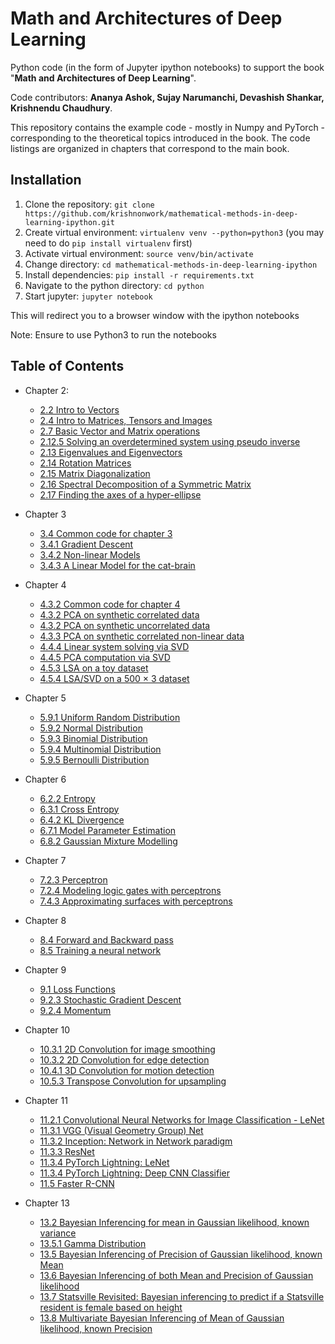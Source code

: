 # Math and Architectures of Deep Learning

Python code (in the form of Jupyter ipython notebooks) to support the book "**Math and Architectures of Deep Learning**".

Code contributors: **Ananya Ashok, Sujay Narumanchi, Devashish Shankar, Krishnendu Chaudhury**.

This repository contains the example code - mostly in Numpy and PyTorch - corresponding to
the theoretical topics introduced in the book. The code listings are organized in chapters
that correspond to the main book.

## Installation
1. Clone the repository: `git clone https://github.com/krishnonwork/mathematical-methods-in-deep-learning-ipython.git`
2. Create virtual environment: `virtualenv venv --python=python3` (you may need to do  `pip install virtualenv` first)
3. Activate virtual environment: `source venv/bin/activate` 
4. Change directory: `cd mathematical-methods-in-deep-learning-ipython`
5. Install dependencies: `pip install -r requirements.txt`
6. Navigate to the python directory: `cd python`
7. Start jupyter: `jupyter notebook`

This will redirect you to a browser window with the ipython notebooks 

Note: Ensure to use Python3 to run the notebooks

## Table of Contents

* Chapter 2:
  * [2.2 Intro to Vectors](https://nbviewer.jupyter.org/github/krishnonwork/mathematical-methods-in-deep-learning-ipython/blob/master/python/ch2/2.2-vector-numpy-pytorch-intro.ipynb)
  * [2.4 Intro to Matrices, Tensors and Images](https://nbviewer.jupyter.org/github/krishnonwork/mathematical-methods-in-deep-learning-ipython/blob/master/python/ch2/2.4-matrix-numpy-pytorch-intro.ipynb)
  * [2.7 Basic Vector and Matrix operations](https://nbviewer.jupyter.org/github/krishnonwork/mathematical-methods-in-deep-learning-ipython/blob/master/python/ch2/2.7-transpose-dot-matmul-numpy-pytorch.ipynb)
  * [2.12.5 Solving an overdetermined system using pseudo inverse](https://nbviewer.jupyter.org/github/krishnonwork/mathematical-methods-in-deep-learning-ipython/blob/master/python/ch2/2.12.5-overdet-numpy.ipynb)
  * [2.13 Eigenvalues and Eigenvectors](https://nbviewer.jupyter.org/github/krishnonwork/mathematical-methods-in-deep-learning-ipython/blob/master/python/ch2/2.13-eig-numpy.ipynb)
  * [2.14 Rotation Matrices](https://nbviewer.jupyter.org/github/krishnonwork/mathematical-methods-in-deep-learning-ipython/blob/master/python/ch2/2.14-rotation-numpy.ipynb)
  * [2.15 Matrix Diagonalization](https://nbviewer.jupyter.org/github/krishnonwork/mathematical-methods-in-deep-learning-ipython/blob/master/python/ch2/2.15-mat-diagonalization-numpy.ipynb)
  * [2.16 Spectral Decomposition of a Symmetric Matrix](https://nbviewer.jupyter.org/github/krishnonwork/mathematical-methods-in-deep-learning-ipython/blob/master/python/ch2/2.16-spectral-decomp-numpy.ipynb)
  * [2.17 Finding the axes of a hyper-ellipse](https://nbviewer.jupyter.org/github/krishnonwork/mathematical-methods-in-deep-learning-ipython/blob/master/python/ch2/2.17-hyper-ellipse-numpy.ipynb)
  
  
* Chapter 3
  * [3.4 Common code for chapter 3](https://nbviewer.jupyter.org/github/krishnonwork/mathematical-methods-in-deep-learning-ipython/blob/master/python/ch3/3.4-common.ipynb)
  * [3.4.1 Gradient Descent](https://nbviewer.jupyter.org/github/krishnonwork/mathematical-methods-in-deep-learning-ipython/blob/master/python/ch3/3.4.1-gradients-numpy-pytorch.ipynb)
  * [3.4.2 Non-linear Models](https://nbviewer.jupyter.org/github/krishnonwork/mathematical-methods-in-deep-learning-ipython/blob/master/python/ch3/3.4.2-gradients-nonlinear-numpy-pytorch.ipynb)
  * [3.4.3 A Linear Model for the cat-brain](https://nbviewer.jupyter.org/github/krishnonwork/mathematical-methods-in-deep-learning-ipython/blob/master/python/ch3/3.4.3-gradients-catbrain-numpy-pytorch.ipynb)
  
* Chapter 4
  * [4.3.2 Common code for chapter 4](https://nbviewer.jupyter.org/github/krishnonwork/mathematical-methods-in-deep-learning-ipython/blob/master/python/ch4/4.3.2-common.ipynb)
  * [4.3.2 PCA on synthetic correlated data](https://nbviewer.jupyter.org/github/krishnonwork/mathematical-methods-in-deep-learning-ipython/blob/master/python/ch4/4.3.2-pca-numpy.ipynb)
  * [4.3.2 PCA on synthetic uncorrelated data](https://nbviewer.jupyter.org/github/krishnonwork/mathematical-methods-in-deep-learning-ipython/blob/master/python/ch4/4.3.2-pca-uncorrelated-numpy.ipynb)
  * [4.3.3 PCA on synthetic correlated non-linear data](https://nbviewer.jupyter.org/github/krishnonwork/mathematical-methods-in-deep-learning-ipython/blob/master/python/ch4/4.3.3-pca-nonlinear-numpy.ipynb)
  * [4.4.4 Linear system solving via SVD](https://nbviewer.jupyter.org/github/krishnonwork/mathematical-methods-in-deep-learning-ipython/blob/master/python/ch4/4.4.4-svd-linear-system-numpy.ipynb)
  * [4.4.5 PCA computation via SVD](https://nbviewer.jupyter.org/github/krishnonwork/mathematical-methods-in-deep-learning-ipython/blob/master/python/ch4/4.4.5-svd-pca-numpy.ipynb)
  * [4.5.3 LSA on a toy dataset](https://nbviewer.jupyter.org/github/krishnonwork/mathematical-methods-in-deep-learning-ipython/blob/master/python/ch4/4.5.3-svd-lsa-toy-dataset-numpy.ipynb)
  * [4.5.4 LSA/SVD on a 500 × 3 dataset](https://nbviewer.jupyter.org/github/krishnonwork/mathematical-methods-in-deep-learning-ipython/blob/master/python/ch4/4.5.4-svd-lsa-numpy.ipynb)

* Chapter 5
  * [5.9.1 Uniform Random Distribution](https://nbviewer.jupyter.org/github/krishnonwork/mathematical-methods-in-deep-learning-ipython/blob/master/python/ch5/5.9.1-uniform-random-distribution.ipynb)
  * [5.9.2 Normal Distribution](https://nbviewer.jupyter.org/github/krishnonwork/mathematical-methods-in-deep-learning-ipython/blob/master/python/ch5/5.9.2-normal-distribution.ipynb)
  * [5.9.3 Binomial Distribution](https://nbviewer.jupyter.org/github/krishnonwork/mathematical-methods-in-deep-learning-ipython/blob/master/python/ch5/5.9.3-binomial-distribution.ipynb)
  * [5.9.4 Multinomial Distribution](https://nbviewer.jupyter.org/github/krishnonwork/mathematical-methods-in-deep-learning-ipython/blob/master/python/ch5/5.9.4-multinomial-distribution.ipynb)
  * [5.9.5 Bernoulli Distribution](https://nbviewer.jupyter.org/github/krishnonwork/mathematical-methods-in-deep-learning-ipython/blob/master/python/ch5/5.9.5-bernoulli-distribution.ipynb)
  
* Chapter 6
  * [6.2.2 Entropy](https://nbviewer.jupyter.org/github/krishnonwork/mathematical-methods-in-deep-learning-ipython/blob/master/python/ch6/6.2.2-entropy-gaussian.ipynb)
  * [6.3.1 Cross Entropy](https://nbviewer.jupyter.org/github/krishnonwork/mathematical-methods-in-deep-learning-ipython/blob/master/python/ch6/6.3.1-cross-entropy.ipynb)
  * [6.4.2 KL Divergence](https://nbviewer.jupyter.org/github/krishnonwork/mathematical-methods-in-deep-learning-ipython/blob/master/python/ch6/6.4.2-kullback-leibler-divergence.ipynb)
  * [6.7.1 Model Parameter Estimation](https://nbviewer.jupyter.org/github/krishnonwork/mathematical-methods-in-deep-learning-ipython/blob/master/python/ch6/6.7.1-model-parameter-estimation.ipynb)
  * [6.8.2 Gaussian Mixture Modelling](https://nbviewer.jupyter.org/github/krishnonwork/mathematical-methods-in-deep-learning-ipython/blob/master/python/ch6/6.8.2-gaussian-mixture-models.ipynb)

* Chapter 7
  * [7.2.3 Perceptron](https://github.com/krishnonwork/mathematical-methods-in-deep-learning-ipython/blob/master/python/ch7/7.2.3-perceptron.ipynb)
  * [7.2.4 Modeling logic gates with perceptrons](https://github.com/krishnonwork/mathematical-methods-in-deep-learning-ipython/blob/master/python/ch7/7.2.4-modeling-logic-gates-with-perceptrons.ipynb)
  * [7.4.3 Approximating surfaces with perceptrons](https://github.com/krishnonwork/mathematical-methods-in-deep-learning-ipython/blob/master/python/ch7/7.4.3-approximating-surfaces-with-perceptrons.ipynb)

* Chapter 8
  * [8.4 Forward and Backward pass](https://github.com/krishnonwork/mathematical-methods-in-deep-learning-ipython/blob/master/python/ch8/8.4-forward-and-backward-pass.ipynb)
  * [8.5 Training a neural network](https://github.com/krishnonwork/mathematical-methods-in-deep-learning-ipython/blob/master/python/ch8/8.5-training-a-neural-network.ipynb)

* Chapter 9
  * [9.1 Loss Functions](https://github.com/krishnonwork/mathematical-methods-in-deep-learning-ipython/blob/master/python/ch9/9.1-loss-functions.ipynb)
  * [9.2.3 Stochastic Gradient Descent](https://github.com/krishnonwork/mathematical-methods-in-deep-learning-ipython/blob/master/python/ch9/9.2.3-stochastic-gradient-descent.ipynb)
  * [9.2.4 Momentum](https://github.com/krishnonwork/mathematical-methods-in-deep-learning-ipython/blob/master/python/ch9/9.2.4-momentum.ipynb)

* Chapter 10
  * [10.3.1 2D Convolution for image smoothing](https://github.com/krishnonwork/mathematical-methods-in-deep-learning-ipython/blob/master/python/ch10/10.3.1-2dconv-image-smoothing.ipynb)
  * [10.3.2 2D Convolution for edge detection](https://github.com/krishnonwork/mathematical-methods-in-deep-learning-ipython/blob/master/python/ch10/10.3.2-2dconv-edge-detection.ipynb)
  * [10.4.1 3D Convolution for motion detection](https://github.com/krishnonwork/mathematical-methods-in-deep-learning-ipython/blob/master/python/ch10/10.4.1-3dconv-motion-detection.ipynb)
  * [10.5.3 Transpose Convolution for upsampling](https://github.com/krishnonwork/mathematical-methods-in-deep-learning-ipython/blob/master/python/ch10/10.5.3-transpose-conv-upsampling.ipynb)

* Chapter 11
  * [11.2.1 Convolutional Neural Networks for Image Classification - LeNet](https://github.com/krishnonwork/mathematical-methods-in-deep-learning-ipython/blob/master/python/ch11/11.2.1-mnist-lenet.ipynb)
  * [11.3.1 VGG (Visual Geometry Group) Net](https://github.com/krishnonwork/mathematical-methods-in-deep-learning-ipython/blob/master/python/ch11/11.3.1-vgg.ipynb)
  * [11.3.2 Inception: Network in Network paradigm](https://github.com/krishnonwork/mathematical-methods-in-deep-learning-ipython/blob/master/python/ch11/11.3.2-inception.ipynb)
  * [11.3.3 ResNet](https://github.com/krishnonwork/mathematical-methods-in-deep-learning-ipython/blob/master/python/ch11/11.3.3-resnet.ipynb)
  * [11.3.4 PyTorch Lightning: LeNet](https://github.com/krishnonwork/mathematical-methods-in-deep-learning-ipython/blob/master/python/ch11/11.3.4-mnist-lenet-lightning.ipynb)
  * [11.3.4 PyTorch Lightning: Deep CNN Classifier](https://github.com/krishnonwork/mathematical-methods-in-deep-learning-ipython/blob/master/python/ch11/11.3.4-hymenoptera-deep-classifier.ipynb)
  * [11.5 Faster R-CNN](https://github.com/krishnonwork/mathematical-methods-in-deep-learning-ipython/blob/master/python/ch11/11.5-frcnn.ipynb)

* Chapter 13
  * [13.2 Bayesian Inferencing for mean in Gaussian likelihood, known variance](https://github.com/krishnonwork/mathematical-methods-in-deep-learning-ipython/blob/master/python/ch13/13.2-bayesian-inference-unknown-mean.ipynb)
  * [13.5.1 Gamma Distribution](https://github.com/krishnonwork/mathematical-methods-in-deep-learning-ipython/blob/master/python/ch13/13.5.1-gamma-distribution.ipynb)
  * [13.5 Bayesian Inferencing of Precision of Gaussian likelihood, known Mean](https://github.com/krishnonwork/mathematical-methods-in-deep-learning-ipython/blob/master/python/ch13/13.5-bayesian-inference-unknown-variance.ipynb)
  * [13.6 Bayesian Inferencing of both Mean and Precision of Gaussian likelihood](https://github.com/krishnonwork/mathematical-methods-in-deep-learning-ipython/blob/master/python/ch13/13.6-bayesian-inference-unknown-mean-variance.ipynb)
  * [13.7 Statsville Revisited: Bayesian inferencing to predict if a Statsville resident is female based on height](https://github.com/krishnonwork/mathematical-methods-in-deep-learning-ipython/blob/master/python/ch13/13.7-statsville-revisited.ipynb)
  * [13.8 Multivariate Bayesian Inferencing of Mean of Gaussian likelihood, known Precision](https://github.com/krishnonwork/mathematical-methods-in-deep-learning-ipython/blob/master/python/ch13/13.8-bayesian-inference-unknown-mean-multivariate.ipynb)
